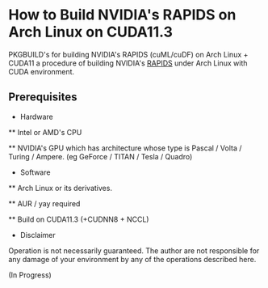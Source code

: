 # How to Build NVIDIA's RAPIDS on Arch Linux on CUDA11.3
PKGBUILD's for building NVIDIA's RAPIDS (cuML/cuDF) on Arch Linux + CUDA11
a  procedure of building NVIDIA's [RAPIDS](https://rapids.ai/) under Arch Linux with CUDA environment.

## Prerequisites
* Hardware

** Intel or AMD's CPU

** NVIDIA's GPU which has architecture whose type is Pascal / Volta / Turing / Ampere. (eg GeForce / TITAN / Tesla / Quadro)

* Software

** Arch Linux or its derivatives.

** AUR / yay required

** Build on CUDA11.3 (+CUDNN8 + NCCL)


* Disclaimer

Operation is not necessarily guaranteed. The author are not responsible for any damage of your environment by any of the operations described here.


(In Progress)

